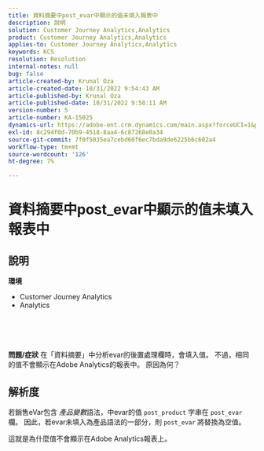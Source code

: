 ```yaml
---
title: 資料摘要中post_evar中顯示的值未填入報表中
description: 說明
solution: Customer Journey Analytics,Analytics
product: Customer Journey Analytics,Analytics
applies-to: Customer Journey Analytics,Analytics
keywords: KCS
resolution: Resolution
internal-notes: null
bug: false
article-created-by: Krunal Oza
article-created-date: 10/31/2022 9:54:43 AM
article-published-by: Krunal Oza
article-published-date: 10/31/2022 9:58:11 AM
version-number: 5
article-number: KA-15025
dynamics-url: https://adobe-ent.crm.dynamics.com/main.aspx?forceUCI=1&pagetype=entityrecord&etn=knowledgearticle&id=ee127e05-0259-ed11-9561-6045bd0067ea
exl-id: 8c294f0d-70b9-4518-8aa4-6c87268e0a34
source-git-commit: 7f0f5035ea7cebd60f6ec7bda9de6225b6c602a4
workflow-type: tm+mt
source-wordcount: '126'
ht-degree: 7%

---
```


# 資料摘要中post_evar中顯示的值未填入報表中

## 說明

<b>環境</b>
- Customer Journey Analytics
- Analytics

<br><br> <br><br><b>問題/症狀</b>
在「資料摘要」中分析evar的後置處理欄時，會填入值。 不過，相同的值不會顯示在Adobe Analytics的報表中。 原因為何？






## 解析度


若銷售eVar包含 *產品變數*&#x200B;語法，中evar的值 `post_product` 字串在 `post_evar` 欄。 因此，若evar未填入為產品語法的一部分，則 `post_evar` 將替換為空值。

這就是為什麼值不會顯示在Adobe Analytics報表上。
